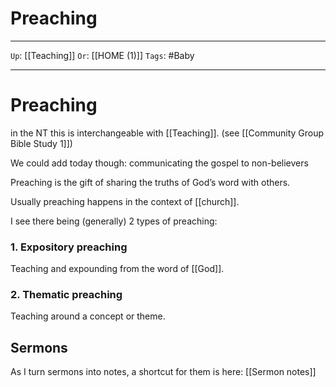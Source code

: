 # Preaching

---

`Up`: [[Teaching]] `Or`: [[HOME (1)]] `Tags`: #Baby

---

# Preaching

in the NT this is interchangeable with [[Teaching]]. (see [[Community Group Bible Study 1]])

We could add today though: communicating the gospel to non-believers

Preaching is the gift of sharing the truths of God’s word with others.

Usually preaching happens in the context of [[church]].

I see there being (generally) 2 types of preaching:

### 1. Expository preaching

Teaching and expounding from the word of [[God]].

### 2. Thematic preaching

Teaching around a concept or theme.

## Sermons

As I turn sermons into notes, a shortcut for them is here: [[Sermon notes]]